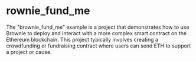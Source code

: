 # rownie_fund_me
The "brownie_fund_me" example is a project that demonstrates how to use Brownie to deploy and interact with a more complex smart contract on the Ethereum blockchain. This project typically involves creating a crowdfunding or fundraising contract where users can send ETH to support a project or cause. 
